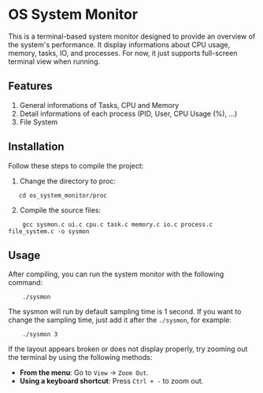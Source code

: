# OS System Monitor

This is a terminal-based system monitor designed to provide an overview of the system's performance. It display informations about CPU usage, memory, tasks, IO, and processes. For now, it just supports full-screen terminal view when running.

## Features
1. General informations of Tasks, CPU and Memory
2. Detail informations of each process (PID, User, CPU Usage (%), ...)
3. File System 

## Installation

Follow these steps to compile the project:

1. Change the directory to proc:
```
   cd os_system_monitor/proc
```

2. Compile the source files:
```
    gcc sysmon.c ui.c cpu.c task.c memory.c io.c process.c file_system.c -o sysmon
```

## Usage

After compiling, you can run the system monitor with the following command:

```
    ./sysmon
```
The sysmon will run by default sampling time is 1 second. If you want to change the sampling time, just add it after the ```./sysmon```, for example:
```
    ./sysmon 3
```

If the layout appears broken or does not display properly, try zooming out the terminal by using the following methods:
- **From the menu**: Go to `View` -> `Zoom Out`.
- **Using a keyboard shortcut**: Press `Ctrl + -` to zoom out.